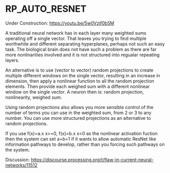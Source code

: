 # RP_AUTO_RESNET
Under Construction:
https://youtu.be/5w0Vzjf0b5M

A traditional neural network has in each layer many weighted sums operating off a single vector. That leaves you trying to find multiple worthwhile and different separating hyperplanes, perhaps not such an easy task. The biological brain does not have such a problem as there are far more nonlinarities involved and it is not structured into regualar repeating layers.   

An alternative is to use (vector to vector) random projections to create multiple different windows on the single vector, resulting in an increase in dimension, then apply a nonlinear function to all the random projection elements. Then provide each weighed sum with a different nonlinear window on the single vector.  A neuron then is: random projection, nonlinearity, weighed sum.

Using random projections also allows you more sensible control of the number of terms you can use in the weighted sum, from 2 or 3 to any number.
You can use more structured projections as an alternative to random projections.

If you use f(x)=a.x x>=0, f(x)=b.x x<0 as the nonlinear activation fuction then the system can set a=b=1 if it wants to allow automatic ResNet like information pathways to develop, rather than you forcing such pathways on the system. 

Discussion: https://discourse.processing.org/t/flaw-in-current-neural-networks/11512
